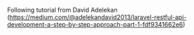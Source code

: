 Following tutorial from David Adelekan (https://medium.com/@adelekandavid2013/laravel-restful-api-development-a-step-by-step-approach-part-1-fdf9341662e6)

